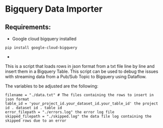 # Bigquery Data Importer 

## Requirements: 
- Google cloud bigquery installed
```
pip install google-cloud-bigquery
```
- 

This is a script that loads rows in json format from a txt file line by line and insert them in a Bigquery Table.
This script can be used to debug the issues with streaming data from a Pub/Sub Topic to Bigquery using Dataflow.

The variables to be adjusted are the following: 

```
filename = "./data.txt" # The files containing the rows to insert in json format
table_id = 'your_project_id.your_dataset_id.your_table_id' the project id . dataset id . table id 
error_filepath = "./errors.log" the error log file
skipped_filepath = "./skipped.log" the data file log containing the skipped rows due to an error 
```
